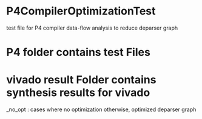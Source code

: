 # P4CompilerOptimizationTest
test file for P4 compiler data-flow analysis to reduce deparser graph

# P4 folder contains test Files
# vivado result Folder contains synthesis results for vivado
_no_opt : cases where no optimization
otherwise, optimized deparser graph
